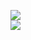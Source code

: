 [![](https://img.shields.io/badge/Made%20With-Github%20Spray-lightgrey.svg?style=for-the-badge&logo=github)](https://github.com/Annihil/github-spray#14188)  
[![](https://i.imgur.com/2DrTn0Z.gif)](https://github.com/Annihil/github-spray)